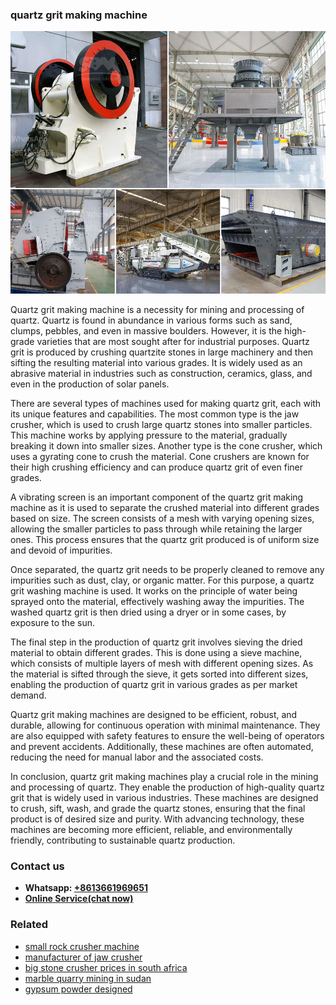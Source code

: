 <h3>quartz grit making machine</h3><img src='1708408493.jpg' alt=''><p>Quartz grit making machine is a necessity for mining and processing of quartz. Quartz is found in abundance in various forms such as sand, clumps, pebbles, and even in massive boulders. However, it is the high-grade varieties that are most sought after for industrial purposes. Quartz grit is produced by crushing quartzite stones in large machinery and then sifting the resulting material into various grades. It is widely used as an abrasive material in industries such as construction, ceramics, glass, and even in the production of solar panels.</p><p>There are several types of machines used for making quartz grit, each with its unique features and capabilities. The most common type is the jaw crusher, which is used to crush large quartz stones into smaller particles. This machine works by applying pressure to the material, gradually breaking it down into smaller sizes. Another type is the cone crusher, which uses a gyrating cone to crush the material. Cone crushers are known for their high crushing efficiency and can produce quartz grit of even finer grades.</p><p>A vibrating screen is an important component of the quartz grit making machine as it is used to separate the crushed material into different grades based on size. The screen consists of a mesh with varying opening sizes, allowing the smaller particles to pass through while retaining the larger ones. This process ensures that the quartz grit produced is of uniform size and devoid of impurities.</p><p>Once separated, the quartz grit needs to be properly cleaned to remove any impurities such as dust, clay, or organic matter. For this purpose, a quartz grit washing machine is used. It works on the principle of water being sprayed onto the material, effectively washing away the impurities. The washed quartz grit is then dried using a dryer or in some cases, by exposure to the sun.</p><p>The final step in the production of quartz grit involves sieving the dried material to obtain different grades. This is done using a sieve machine, which consists of multiple layers of mesh with different opening sizes. As the material is sifted through the sieve, it gets sorted into different sizes, enabling the production of quartz grit in various grades as per market demand.</p><p>Quartz grit making machines are designed to be efficient, robust, and durable, allowing for continuous operation with minimal maintenance. They are also equipped with safety features to ensure the well-being of operators and prevent accidents. Additionally, these machines are often automated, reducing the need for manual labor and the associated costs.</p><p>In conclusion, quartz grit making machines play a crucial role in the mining and processing of quartz. They enable the production of high-quality quartz grit that is widely used in various industries. These machines are designed to crush, sift, wash, and grade the quartz stones, ensuring that the final product is of desired size and purity. With advancing technology, these machines are becoming more efficient, reliable, and environmentally friendly, contributing to sustainable quartz production.</p><h3>Contact us</h3><ul><li><strong>Whatsapp:&nbsp;<a href="https://wa.me/8613661969651">+8613661969651</a></strong></li><li><a href="https://swt.shibang-china.com/?git&amp;zhl&amp;quartz grit making machine"><strong>Online Service(chat now)</strong></a></li></ul><h3>Related</h3><ul><li><a href='small rock crusher machine.md'>small rock crusher machine</a></li><li><a href='manufacturer of jaw crusher.md'>manufacturer of jaw crusher</a></li><li><a href='big stone crusher prices in south africa.md'>big stone crusher prices in south africa</a></li><li><a href='marble quarry mining in sudan.md'>marble quarry mining in sudan</a></li><li><a href='gypsum powder designed.md'>gypsum powder designed</a></li></ul>